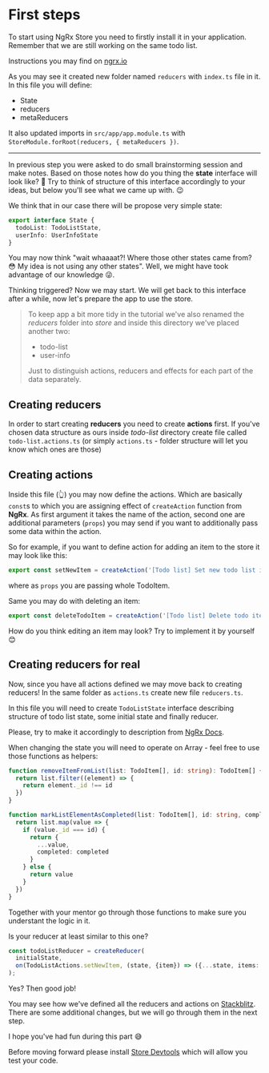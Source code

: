# First steps

To start using NgRx Store you need to firstly install it in your application.
Remember that we are still working on the same todo list.

Instructions you may find on [ngrx.io](https://ngrx.io/guide/store/install)

As you may see it created new folder named `reducers` with `index.ts` file in it.
In this file you will define:
* State
* reducers
* metaReducers

It also updated imports in `src/app/app.module.ts` with `StoreModule.forRoot(reducers, { metaReducers })`.
___

In previous step you were asked to do small brainstorming session and make notes. Based on those notes how do you thing the **state** interface will look like? :thinking:
Try to think of structure of this interface accordingly to your ideas, but below you'll see what we came up with. :wink:

We think that in our case there will be propose very simple state:

```ts
export interface State {
  todoList: TodoListState,
  userInfo: UserInfoState
}
```

You may now think "wait whaaaat?! Where those other states came from? :flushed: My idea is not using any other states". Well, we might have took advantage of our knowledge :stuck_out_tongue_winking_eye:.

Thinking triggered? Now we may start. We will get back to this interface after a while, now let's prepare the app to use the store.

> To keep app a bit more tidy in the tutorial we've also renamed the _reducers_ folder into _store_ and inside this directory we've placed another two:
> * todo-list
> * user-info
> 
> Just to distinguish actions, reducers and effects for each part of the data separately.
 
## Creating reducers

In order to start creating **reducers** you need to create **actions** first.
If you've chosen data structure as ours inside _todo-list_ directory create file called `todo-list.actions.ts` (or simply `actions.ts` - folder structure will let you know which ones are those)

## Creating actions

Inside this file (:point_up_2:) you may now define the actions.
Which are basically `const`s to which you are assigning effect of `createAction` function from **NgRx**.
As first argument it takes the name of the action, second one are additional parameters (`props`) you may send if you want to additionally pass some data within the action.

So for example, if you want to define action for adding an item to the store it may look like this:

```ts
export const setNewItem = createAction('[Todo list] Set new todo list item', props<{item: TodoItem}>());
```
where as `props` you are passing whole TodoItem.

Same you may do with deleting an item:

```ts
export const deleteTodoItem = createAction('[Todo list] Delete todo item', props<{id: string}>());
```

How do you think editing an item may look?
Try to implement it by yourself :blush:

## Creating reducers for real

Now, since you have all actions defined we may move back to creating reducers!
In the same folder as `actions.ts` create new file `reducers.ts`.

In this file you will need to create `TodoListState` interface describing structure of todo list state,
some initial state and finally reducer.

Please, try to make it accordingly to description from [NgRx Docs](https://ngrx.io/guide/store/reducers).

When changing the state you will need to operate on Array - feel free to use those functions as helpers:

```ts
function removeItemFromList(list: TodoItem[], id: string): TodoItem[] {
  return list.filter((element) => {
    return element._id !== id
  })
}

function markListElementAsCompleted(list: TodoItem[], id: string, completed: boolean): TodoItem[] {
  return list.map(value => {
    if (value._id === id) {
      return {
        ...value,
        completed: completed
      }
    } else {
      return value
    }
  })
}
```
 
Together with your mentor go through those functions to make sure you understant the logic in it.

Is your reducer at least similar to this one?
```ts
const todoListReducer = createReducer(
  initialState,
  on(TodoListActions.setNewItem, (state, {item}) => ({...state, items: state.items.concat(item)}))
);
```
Yes? Then good job!

You may see how we've defined all the reducers and actions on [Stackblitz](https://stackblitz.com/github/pelagia123/todo-list-tutorial/tree/ngrx-store/examples/5_01-store-setup). There are some additional changes, but we will go through them in the next step.

I hope you've had fun during this part :sweat_smile:

Before moving forward please install [Store Devtools](https://ngrx.io/guide/store-devtools) which will allow you test your code.
